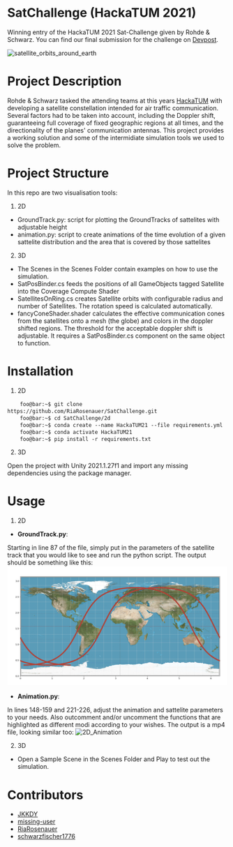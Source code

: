# SatChallenge (HackaTUM 2021)

Winning entry of the HackaTUM 2021 Sat-Challenge given by Rohde & Schwarz. You can find our final submission for the challenge on [Devpost](https://devpost.com/software/hamiltumian).

![satellite_orbits_around_earth](images/githubPreview.gif)

# Project Description
Rohde & Schwarz tasked the attending teams at this years [HackaTUM](https://hack.tum.de/) with developing a satellite constellation intended for air traffic communication. Several factors had to be taken into account, including the Doppler shift, guaranteeing full coverage of fixed geographic regions at all times, and the directionality of the planes' communication antennas. This project provides a working solution and some of the intermidiate simulation tools we used to solve the problem.

# Project Structure
In this repo are two visualisation tools:
1. 2D
- GroundTrack.py: script for plotting the GroundTracks of sattelites with adjustable height
- animation.py: script to create animations of the time evolution of a given sattelite distribution and the area that is covered by those sattelites
2. 3D
- The Scenes in the Scenes Folder contain examples on how to use the simulation.
- SatPosBinder.cs feeds the positions of all GameObjects tagged Satellite into the Coverage Compute Shader
- SatellitesOnRing.cs creates Satellite orbits with configurable radius and number of Satellites. The rotation speed is calculated automatically.
- fancyConeShader.shader calculates the effective communication cones from the satellites onto a mesh (the globe) and colors in the doppler shifted regions. The threshold for the acceptable doppler shift is adjustable. It requires a SatPosBinder.cs component on the same object to function.

# Installation
1. 2D
```console
    foo@bar:~$ git clone https://github.com/RiaRosenauer/SatChallenge.git
    foo@bar:~$ cd SatChallenge/2d
    foo@bar:~$ conda create --name HackaTUM21 --file requirements.yml
    foo@bar:~$ conda activate HackaTUM21
    foo@bar:~$ pip install -r requirements.txt   
```

2. 3D 

Open the project with Unity 2021.1.27f1 and import any missing dependencies using the package manager.


# Usage
1. 2D
- **GroundTrack.py**:

Starting in line 87 of the file, simply put in the parameters of the satellite track that you would like to see and run the python script. The output
should be something like this:
![2D_Groundtrack](images/2DGroundTrack.png)
- **Animation.py**:

In lines 148-159 and 221-226, adjust the animation and sattelite parameters to your needs. Also outcomment and/or uncomment the functions that are highlighted as different modi according to your wishes.
The output is a mp4 file, looking similar too:
![2D_Animation](images/2DAnimation.gif)

2. 3D
- Open a Sample Scene in the Scenes Folder and Play to test out the simulation.


# Contributors

- [JKKDY](https://github.com/JKKDY)
- [missing-user](https://github.com/missing-user)
- [RiaRosenauer](https://github.com/RiaRosenauer)
- [schwarzfischer1776](https://github.com/schwarzfischer1776)
